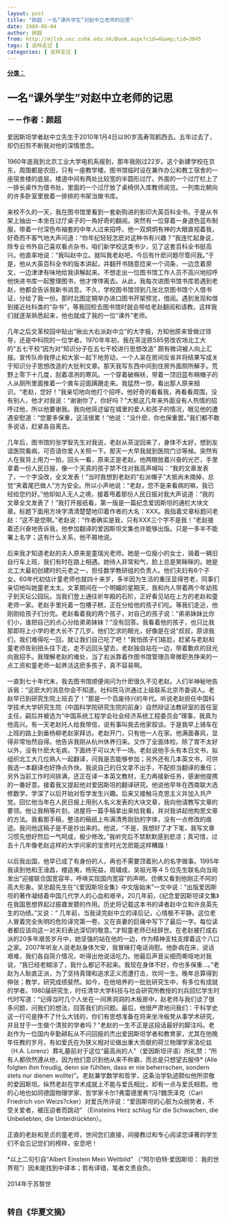 ```yaml
---
layout: post
title: "颜超：一名“课外学生”对赵中立老师的记思"
date: 1989-06-04
author: 颜超
from: http://mjlsh.usc.cuhk.edu.hk/Book.aspx?cid=4&amp;tid=3045
tags: [ 这样走过 ]
categories: [ 这样走过 ]
---
```


<div style="margin: 15px 10px 10px 0px;">
<div>
<span id="ctl00_ContentPlaceHolder1_chapter1_SubjectLabel" style="font-weight:bold;text-decoration:underline;">
   分类：
  </span>
</div>
<div>
<b>
<font size="5">
<br/>
</font>
</b>
</div>
<div>
<b>
<font size="5">
    一名“课外学生”对赵中立老师的记思
   </font>
</b>
</div>
<div>
<b>
<font size="4">
<br/>
</font>
</b>
</div>
<div>
<b>
<font size="4">
    －－作者：颜超
   </font>
</b>
</div>
<div>
<br/>
</div>
<div>
  爱因斯坦学者赵中立先生于2010年1月4日以90岁高寿驾鹤西去。五年过去了，却仍旧剪不断我对他的深情思念。
 </div>
<div>
<br/>
</div>
<div>
  1960年底我到北京工业大学电机系报到，那年我刚过22岁。这个新建学校在京东，周围都是农田，只有一座教学楼。图书馆临时设在兼作办公和教工宿舍的一座宿舍楼的底层。楼道中间有两处比较宽的半圆形过厅。外面的一个过厅栏上了一排长桌作为借书处，里面的一个过厅放了桌椅供入库教师阅览。一列南北朝向的许多卧室里放着一排排的书架当做书库。
 </div>
<div>
<br/>
</div>
<div>
  来校不久的一天，我在图书馆里看到一套新购进的影印大英百科全书。于是从书架上抽出一本坐在过厅桌子的一角好奇的翻阅。突然有一位穿着一身退色蓝布制服，带着一付深色布袖套的中年人过来招呼。他一双炯炯有神的大眼直视着我，好奇而不客气地大声问道：“你年纪轻轻怎麽对这种书有兴趣？”我连忙起身说，除专业书外自己喜欢看点杂书，咱们新学校这类书少，见了这套百科全书挺高兴。他直率地说：“我叫赵中立。就叫我老赵吧，今后有什麽问题尽管问我。”于是，他从大英百科全书的版本讲起，并翻开书随意捻来一个词条，一边念着原文，一边津津有味地给我讲解起来。不想走出一位图书馆工作人员不高兴地招呼他快进书库一起整理图书，他才悻悻离去。从此，我每次进图书馆书库若遇到老赵，他都会告诉我新书消息。不久，学校图书馆领到几张北京图书馆个人借书证，分给了我一份。那时北图定期举办进口图书开架预览，借阅。遇到发现和借到接近社科类的“杂书”，等我回校去图书馆时就会带给老赵翻阅和请教。这样我们就逐渐熟悉起来，他也就成了我的一位“课外”老师。
 </div>
<div>
<br/>
</div>
<div>
  几年之后文革校园中贴出“揪出大右派赵中立”的大字报，方知他原来曾做过领导，还是中科院的一位学者。1970年年初，我在茶淀原585劳改农场北工大的“五七干校”因为对“知识分子在五七干校进行思想改造” 颇有微词被人向上汇报。宣传队命我停止和大家一起下地劳动，一个人呆在房间反省并将结果写成关于知识分子思想改造的大批判文章。那天我写东西中间到住房外面厕所解手。荒野上零下十几度，刮着凛冽的寒风。一个穿着破棉袄，带着一顶旧蓝布棉帽子的人从厕所里面推着一个粪车迎面蹒跚走来。我猛然一惊，看出那人原来相识。“老赵，您好！”我亲切地向他打个招呼。他好奇的看看我，再看看周围，没有别人，他才对我说：“谢谢你了，你好吗？”大抵这几年来外面没有人热情的招呼过他，所以他要谢我。我向他简述留在城里的爱人和孩子的情况，眼见他的遭遇安慰道：“您要多保重，这活很累！”他说：“没什麽，你也保重罢。”我们都不敢多说话，赶紧各自离去。
 </div>
<div>
<br/>
</div>
<div>
  几年后，图书馆的张学智先生对我说，老赵从茶淀回来了，身体不太好，想到友谊医院看病，可否请你爱人关照一下。那天一大早我就到医院门诊等候。突然有人在我背上用力一拍，回头一看，原来正是老赵。他两眼放着兴奋的光芒，手里拿着一份人民日报，像一个天真的孩子禁不住对我高声喊叫：“我的文章发表了，一个字没改，全文发表！”当时我想到老赵的“右派帽子”大抵尚未摘掉，总觉“夹着尾巴做人”方为安全。所以小声地说：“老赵，您不是来看病的嘛，我已经给您约好。”他却如入无人之境，接着甩着那份人民日报对我大声说道：“我的文章全文发表了！”我打开报纸看，第一版是一篇纪念爱因斯坦的通栏大块文章。标题下面用方块字清清楚楚地印着作者的大名：XXX。我指着文章标题问老赵：“这不是您啊。”老赵说：“作者确实是我，只有XXX三个字不是我！”老赵接着还兴奋地告诉我，他参加翻译的爱因斯坦文集也许能够出版。只是一多半不能署上名字；这有什么关系，他不屑地说。
 </div>
<div>
<br/>
</div>
<div>
  后来我才知道老赵的夫人原来是童瑞光老师。她是一位瘦小的女士，骑着一辆旧自行车上班，我们有时在路上相遇。她待人非常和气，脸上总是笑眯眯的。她是北工大最初创建时的元老之一，担任数学教研组的负责人。他们夫妇有6个子女。60年代初估计童老师也就四十来岁，多半因为生活的重压显得苍老，同事们亲切地叫她童老太太。文革期间在一个明媚的星期天，我和内人带着两个年幼孩子到天坛公园玩。当我们登上通往祈年殿的石阶，正好看见站在上方的老赵和童老师一家。老赵手里托着一包槽子糕，正在分给他的孩子们吃。等我们走近，他刚刚给孩子们分完。老赵看着我的两个孩子，对自己的孩子说：“弟弟妹妹比你们小，谁把自己的点心分给弟弟妹妹？”没有回答。我看着他的孩子，也只比我那即将上小学的老大长不了几岁。他们乞求的眼光，好像是在说“叔叔，原谅我们，我们难得吃一回，就让我们自己吃了吧！”我怕孩子们尴尬，赶紧与老赵和童老师告别扭头往下走。走不远回头望去，老赵独自站在一边，带着歉疚的目光向我招手。我理解老赵的难处，当了右派靠着作图书馆管理员卑微职务挣来的一点工资和童老师一起养活这麽多孩子，真不容易啊。
 </div>
<div>
<br/>
</div>
<div>
  一直到七十年代末，我去图书馆顺便询问为什麽很久不见老赵。人们半神秘地告诉我：“这麽大的消息你会不知道。社科院马洪通过上级联系北京市委调人。老赵早已到研究生院上班去了！”那是一个百废待兴的年代。听说老赵担任中国科学技术大学研究生院（中国科学院研究生院的前身）自然辩证法教研室的首任室主任，嗣后并被选为“中国系统工程学会社会经济系统工程委员会”理事，我真为他高兴。有一天老赵托人给我带信，说有事叫我去他家叙谈。于是我早上骑车在上班的路上到垂杨柳老赵家拜访。老赵开门，只有他一人在家。他满面春风，显得非常怡然自得。他告诉我刚从杭州休养归来。又作了全面体检。除了胃不太好以外，没有什麽大毛病，下面终于可以大干一场。老赵说他手头有本日文书，拟组织北工大几位熟人一起翻译，问我是否能够参加；另外还有几本英文书，可供我选一本翻译也好挣点外快。我说自己的日文拿不出手，不配担当翻译的重任；另外当前工作时间排满，还正在译一本英文教材，无力再接新任务，感谢他提携的一番好意。接着我又提起他对爱因斯坦的翻译研究。他说他早年在西南联大选修数学。学深了以后开始对哲学发生兴趣。后来又接触马克思主义并加入共产党。回忆他当年在人民日报上用别人名义发表的大块文章，我向他请教写文章的要领。他让我稍等片刻，进屋将一篇手稿拿出来给我看，并对我讲起他构思文章的方法。我看那手稿，整洁的稿纸上布满清秀刚劲的字体，没有一点修改的痕迹。我问他这稿子是不是抄出来的。他说，“不是，我想好了才下笔，我写文章习惯先想好然后一气呵成，极少修改。”我听完后不禁默默感到悲凉；真可惜，过去十几年像老赵这样的大学问家的宝贵时光怎麽能这样糟蹋！
 </div>
<div>
<br/>
</div>
<div>
  以后我出国，他早已成了有身份的人，再也不需要顶着别人的名字做事。1995年我读到他和王淦昌，楼适夷，杨宪益，周辅成，吴祖光等４５位先生联名向当局发出“迎接联合国宽容年，呼唤实现国内宽容”的声明，仿佛又看到他刚正不阿的高大形象。吴忠超先生在“《爱因斯坦全集》中文版始末”一文中说：“出版爱因斯坦的著作凝结着中国几代学人的心血和艰辛。20几年前，《纪念爱因斯坦译文集》在我国思想界起过振聋发聩的作用。历史将记载这本书的译者赵中立和许良英先生的功绩。”又说：“ 几年前，当我读完赵中立的译后记，心情极不平静。这位老人冒着完全失明的危险译完第一卷，又在丧妻的巨痛中写下了最后一字。每位读者都应该向这一对夫妇表达深切的敬意。”才知童老师已经辞世。在老赵被打成右派的20多年艰苦岁月中，她坚强的站在他的一边，作为精神支柱支撑着这个八口之家。2007年听友人说老赵身体欠安，我冒昧打电话询慰。他卧病在床，说话艰难，我们各自简介情况，听得出他说话吃力。他最后声音尖细而嘶哑地对我说，“我已经老糊涂了，我什么都记不起来。我现在身体不好，你也多保重…。”老赵为人耿直正派，为了坚持真理和追求正义而遭打击，坎坷一生。晚年总算得到伸张；教学，研究成绩斐然。如今，在他培养的一批批研究生中，有多位有成就的学者。1980届研究生，时任清华大学科技与社会研究所教授的刘兵回忆学生时代时写道：“记得当时几个人坐在一间黑洞洞的木板房中，赵老师与我们谈了很多问题，问我们的想法，回答我们的问题。最后，他很严肃地问我们：干科学史这一行可是挣不了什么大钱的，你们有思想准备在将来坐冷板凳从事学术研究，并且甘于一生做个清贫的学者吗？”老赵的一生不正是这段话最好的脚注吗。老赵作为一位国内辛勤耕耘从不问回报的杰出爱因斯坦学者和教育家，尤其在他晚年任教的岁月，有如爱氏在为狭义相对论做出重大贡献的荷兰物理学家洛伦兹（H.A. Lorenz）葬礼墓前对于这位“最高尚的人”（爱因斯坦评语）所礼赞：“所有人都欣然遵从他，因为他们意识到他从来不称霸，而总是只想望去服侍* (Alle folgten ihm freudig, denn sie fühlten, dass er nie beherrschen, sondern stets nur dienen wollte)”。老赵兼学数学和哲学，这条治学轨迹颇似他所崇敬的爱因斯坦。纵然老赵在学术成就上不能与爱氏相比，却有一点与爱氏相若。他的心地也如同德国物理学家、哲学家卡尔?弗雷德里希?冯?魏茨泽克（Carl Friedrich von Weizs?cker）对爱氏所评说：“爱因斯坦的心脏为众弱势者，不受关爱者，被压迫者而跳动” （Einsteins Herz schlug für die Schwachen, die Unbeliebten, die Unterdrückten）。
 </div>
<div>
<br/>
</div>
<div>
  正直的老赵和至贞的童老师，世间您们直接，间接教过和专心阅读您译著的学生们不会忘记您们的榜样，安息吧！
 </div>
<div>
<br/>
</div>
<div>
  *以上二句引自“Albert Einstein Mein Weltbild” （“阿尔伯特·爱因斯坦： 我的世界观”）因未能找到中译本；若有译错，笔者文责自负。
 </div>
<div>
<br/>
</div>
<div>
  2014年于苏黎世
 </div>
<div>
<b>
<font size="4">
<br/>
</font>
</b>
</div>
<div>
<b>
<font size="4">
<br/>
</font>
</b>
</div>
<div>
<b>
<font size="4">
    转自《华夏文摘》
   </font>
</b>
</div>
<div>
<br/>
</div>
</div>
